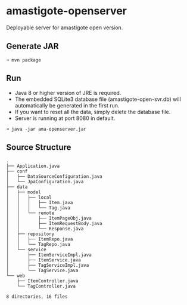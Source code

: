 # amastigote-openserver
Deployable server for amastigote open version.
## Generate JAR
```
➜ mvn package
```
## Run
- Java 8 or higher version of JRE is required.  
- The embedded SQLite3 database file (amastigote-open-svr.db) will automatically be generated in the first run.  
- If you want to reset all the data, simply delete the database file.
- Server is running at port 8080 in default.
```
➜ java -jar ama-openserver.jar
```
## Source Structure
```
.
├── Application.java
├── conf
│   ├── DataSourceConfiguration.java
│   └── JpaConfiguration.java
├── data
│   ├── model
│   │   ├── local
│   │   │   ├── Item.java
│   │   │   └── Tag.java
│   │   └── remote
│   │       ├── ItemPageObj.java
│   │       ├── ItemRequestBody.java
│   │       └── Response.java
│   ├── repository
│   │   ├── ItemRepo.java
│   │   └── TagRepo.java
│   └── service
│       ├── ItemServiceImpl.java
│       ├── ItemService.java
│       ├── TagServiceImpl.java
│       └── TagService.java
└── web
    ├── ItemController.java
    └── TagController.java

8 directories, 16 files
```
